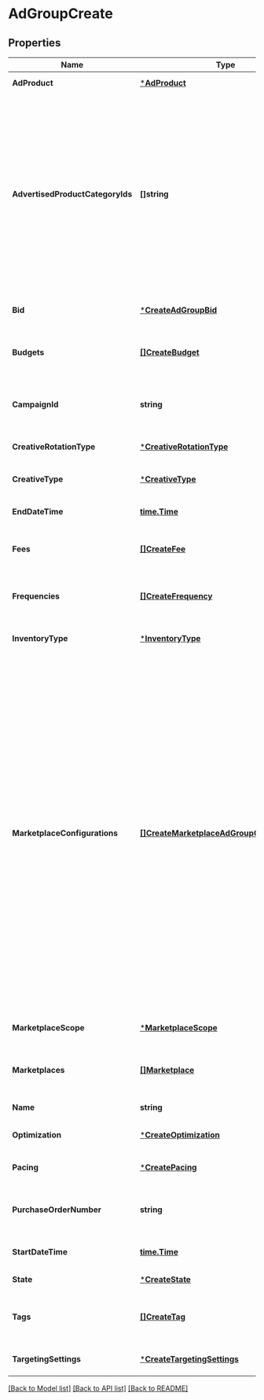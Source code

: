 # AdGroupCreate

## Properties
Name | Type | Description | Notes
------------ | ------------- | ------------- | -------------
**AdProduct** | [***AdProduct**](AdProduct.md) |  | [default to null]
**AdvertisedProductCategoryIds** | **[]string** | The array of identifiers of product categories associated with the ad group. For VIDEO ad group type only one parent product category or multiple sub-categories from one parent product category are allowed. | [optional] [default to null]
**Bid** | [***CreateAdGroupBid**](CreateAdGroupBid.md) |  | [optional] [default to null]
**Budgets** | [**[]CreateBudget**](CreateBudget.md) | An object containing budget details for the ad group. | [optional] [default to null]
**CampaignId** | **string** | The unique identifier of the campaign the ad group belongs to. | [default to null]
**CreativeRotationType** | [***CreativeRotationType**](CreativeRotationType.md) |  | [optional] [default to null]
**CreativeType** | [***CreativeType**](CreativeType.md) |  | [optional] [default to null]
**EndDateTime** | [**time.Time**](time.Time.md) | The end date time for the ad group. | [optional] [default to null]
**Fees** | [**[]CreateFee**](CreateFee.md) | The fees associated with the ad group. | [optional] [default to null]
**Frequencies** | [**[]CreateFrequency**](CreateFrequency.md) | An object containing frequency details for the ad group. | [optional] [default to null]
**InventoryType** | [***InventoryType**](InventoryType.md) |  | [optional] [default to null]
**MarketplaceConfigurations** | [**[]CreateMarketplaceAdGroupConfigurations**](CreateMarketplaceAdGroupConfigurations.md) | List of marketplace-specific configurations for a global ad group that enables overriding certain attributes at individual marketplace level. For example, if a global ad group state is ENABLED and needs to be PAUSED only in DE marketplace, you can specify: [{marketplace: DE, overrides: {state: PAUSED}}]. When a marketplace-specific override is not provided, ad group&#x27;s global value is applied to that marketplace. | [optional] [default to null]
**MarketplaceScope** | [***MarketplaceScope**](MarketplaceScope.md) |  | [optional] [default to null]
**Marketplaces** | [**[]Marketplace**](Marketplace.md) | A list of country codes representing Amazon marketplaces | Marketplace | Description | | --- | --- | | &#x60;AE&#x60; |  | | &#x60;AU&#x60; |  | | &#x60;BE&#x60; |  | | &#x60;BR&#x60; |  | | &#x60;CA&#x60; |  | | &#x60;DE&#x60; |  | | &#x60;EG&#x60; |  | | &#x60;ES&#x60; |  | | &#x60;FR&#x60; |  | | &#x60;GB&#x60; |  | | &#x60;IN&#x60; |  | | &#x60;IT&#x60; |  | | &#x60;JP&#x60; |  | | &#x60;MX&#x60; |  | | &#x60;NL&#x60; |  | | &#x60;PL&#x60; |  | | &#x60;SA&#x60; |  | | &#x60;SE&#x60; |  | | &#x60;SG&#x60; |  | | &#x60;TR&#x60; |  | | &#x60;US&#x60; |  | | [optional] [default to null]
**Name** | **string** | The name of the ad group. | [default to null]
**Optimization** | [***CreateOptimization**](CreateOptimization.md) |  | [optional] [default to null]
**Pacing** | [***CreatePacing**](CreatePacing.md) |  | [optional] [default to null]
**PurchaseOrderNumber** | **string** | The purchase order number associated with the ad group. | [optional] [default to null]
**StartDateTime** | [**time.Time**](time.Time.md) | The start date time for the ad group. | [optional] [default to null]
**State** | [***CreateState**](CreateState.md) |  | [default to null]
**Tags** | [**[]CreateTag**](CreateTag.md) | Open ended labels with a key value pair applied to the ad group | [optional] [default to null]
**TargetingSettings** | [***CreateTargetingSettings**](CreateTargetingSettings.md) |  | [optional] [default to null]

[[Back to Model list]](../README.md#documentation-for-models) [[Back to API list]](../README.md#documentation-for-api-endpoints) [[Back to README]](../README.md)

